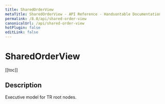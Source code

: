 ```yaml
---
title: SharedOrderView
metaTitle: SharedOrderView - API Reference - Handsontable Documentation
permalink: /8.0/api/shared-order-view
canonicalUrl: /api/shared-order-view
hotPlugin: false
editLink: false
---
```


# SharedOrderView

[[toc]]

## Description

Executive model for TR root nodes.



